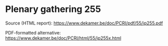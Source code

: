 # Plenary gathering 255

Source (HTML report): https://www.dekamer.be/doc/PCRI/pdf/55/ip255.pdf

PDF-formatted alternative: https://www.dekamer.be/doc/PCRI/html/55/ip255x.html

